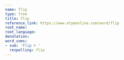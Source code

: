 ```yaml
---
name: flip
type: free
title: flip
reference_link: https://www.etymonline.com/word/flip
root_name: 
root_language: 
denotation: 
word_sums:
- sum: 'Flip + '
  respelling: flip
---
```

